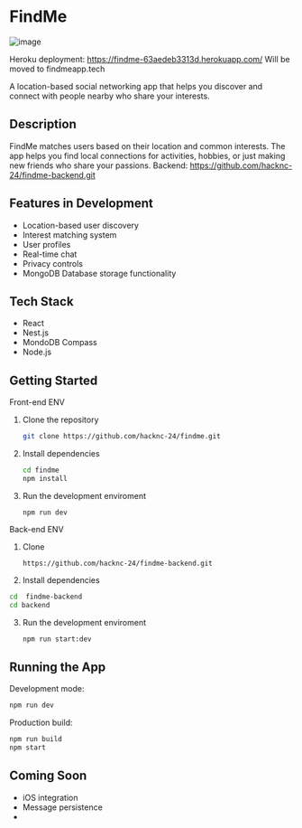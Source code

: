 # FindMe
![image](https://github.com/user-attachments/assets/785177df-31df-46d4-b50f-693d1f30c8a9)

Heroku deployment: https://findme-63aedeb3313d.herokuapp.com/
Will be moved to findmeapp.tech

A location-based social networking app that helps you discover and connect with people nearby who share your interests.

## Description
FindMe matches users based on their location and common interests. The app helps you find local connections for activities, hobbies, or just making new friends who share your passions.
Backend: https://github.com/hacknc-24/findme-backend.git
## Features in Development

- Location-based user discovery
- Interest matching system
- User profiles
- Real-time chat
- Privacy controls
- MongoDB Database storage functionality 

## Tech Stack

- React
- Nest.js
- MondoDB Compass
- Node.js

## Getting Started

Front-end ENV 

1. Clone the repository
   ```bash
   git clone https://github.com/hacknc-24/findme.git
   ```

2. Install dependencies
   ```bash
   cd findme
   npm install
   ```

3. Run the development enviroment
   ```
   npm run dev
   ```

Back-end ENV 

1) Clone
   ```
   https://github.com/hacknc-24/findme-backend.git
   ```

2. Install dependencies
 ```bash
cd  findme-backend
cd backend
```
3. Run the development enviroment
   ```bash
   npm run start:dev
   ```
## Running the App

Development mode:
```bash
npm run dev
```

Production build:
```bash
npm run build
npm start
```

## Coming Soon

- iOS integration
- Message persistence
- 

